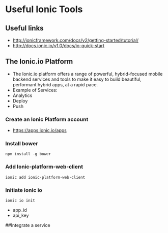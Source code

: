 # Useful Ionic Tools

## Useful links

* http://ionicframework.com/docs/v2/getting-started/tutorial/
* http://docs.ionic.io/v1.0/docs/io-quick-start

## The Ionic.io Platform

* The Ionic.io platform offers a range of powerful, hybrid-focused mobile backend services and tools to make it easy to build beautiful, performant hybrid apps, at a rapid pace.
* Example of Services:
 * Analytics
 * Deploy
 * Push


### Create an Ionic Platform account 
* https://apps.ionic.io/apps

### Install bower

```
npm install -g bower
```
### Add Ionic-platform-web-client
```
ionic add ionic-platform-web-client
```
### Initiate ionic io
```
ionic io init
``` 

* app_id
* api_key

##Integrate a service
